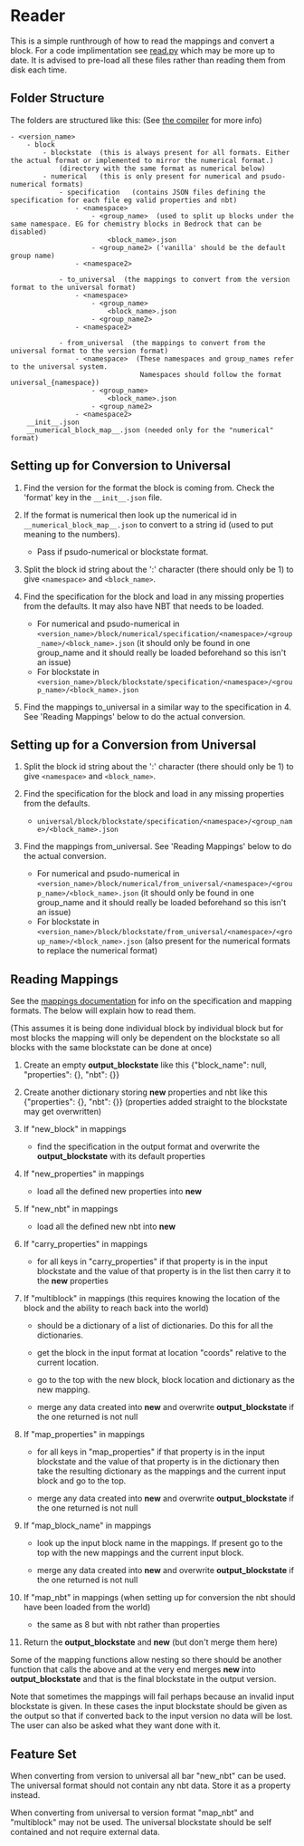 # Reader

This is a simple runthrough of how to read the mappings and convert a block. For a code implimentation see [read.py](read.py) which may be more up to date. It is advised to pre-load all these files rather than reading them from disk each time.


## Folder Structure
The folders are structured like this: (See [the compiler](/compiler) for more info)

~~~~
- <version_name>
    - block
        - blockstate  (this is always present for all formats. Either the actual format or implemented to mirror the numerical format.)
            (directory with the same format as numerical below)
        - numerical   (this is only present for numerical and psudo-numerical formats)
            - specification   (contains JSON files defining the specification for each file eg valid properties and nbt)
                - <namespace>
                    - <group_name>  (used to split up blocks under the same namespace. EG for chemistry blocks in Bedrock that can be disabled)
                        <block_name>.json
                    - <group_name2> ('vanilla' should be the default group name)
                - <namespace2>
                    
            - to_universal  (the mappings to convert from the version format to the universal format)
                - <namespace>
                    - <group_name>
                        <block_name>.json
                    - <group_name2>
                - <namespace2>
            
            - from_universal  (the mappings to convert from the universal format to the version format)
                - <namespace>  (These namespaces and group_names refer to the universal system.
                                Namespaces should follow the format universal_{namespace})
                    - <group_name>
                        <block_name>.json
                    - <group_name2>
                - <namespace2>
    __init__.json
    __numerical_block_map__.json (needed only for the "numerical" format)
~~~~

## Setting up for Conversion to Universal

1. Find the version for the format the block is coming from. Check the 'format' key in the `__init__.json` file.

2. If the format is numerical then look up the numerical id in `__numerical_block_map__.json` to convert to a string id (used to put meaning to the numbers).

    * Pass if psudo-numerical or blockstate format.
    
3. Split the block id string about the ':' character (there should only be 1) to give `<namespace>` and `<block_name>`.

4. Find the specification for the block and load in any missing properties from the defaults. It may also have NBT that needs to be loaded.
    * For numerical and psudo-numerical in `<version_name>/block/numerical/specification/<namespace>/<group_name>/<block_name>.json` (it should only be found in one group_name and it should really be loaded beforehand so this isn't an issue)
    * For blockstate in `<version_name>/block/blockstate/specification/<namespace>/<group_name>/<block_name>.json`
    
5. Find the mappings to_universal in a similar way to the specification in 4. See 'Reading Mappings' below to do the actual conversion.


## Setting up for a Conversion from Universal

1. Split the block id string about the ':' character (there should only be 1) to give `<namespace>` and `<block_name>`.

2. Find the specification for the block and load in any missing properties from the defaults.
    * `universal/block/blockstate/specification/<namespace>/<group_name>/<block_name>.json`

3. Find the mappings from_universal. See 'Reading Mappings' below to do the actual conversion.
    * For numerical and psudo-numerical in `<version_name>/block/numerical/from_universal/<namespace>/<group_name>/<block_name>.json` (it should only be found in one group_name and it should really be loaded beforehand so this isn't an issue)
    * For blockstate in `<version_name>/block/blockstate/from_universal/<namespace>/<group_name>/<block_name>.json` (also present for the numerical formats to replace the numerical format)


## Reading Mappings

See the [mappings documentation](/mappings_documentation.md) for info on the specification and mapping formats. The below will explain how to read them.

(This assumes it is being done individual block by individual block but for most blocks the mapping will only be dependent on the blockstate so all blocks with the same blockstate can be done at once)

1. Create an empty __output_blockstate__ like this {"block_name": null, "properties": {}, "nbt": {}}

2. Create another dictionary storing __new__ properties and nbt like this {"properties": {}, "nbt": {}}   (properties added straight to the blockstate may get overwritten)

3. If "new_block" in mappings

    * find the specification in the output format and overwrite the __output_blockstate__ with its default properties
    
4. If "new_properties" in mappings

    * load all the defined new properties into __new__
    
5. If "new_nbt" in mappings

    * load all the defined new nbt into __new__
    
6. If "carry_properties" in mappings

    * for all keys in "carry_properties" if that property is in the input blockstate and the value of that property is in the list then carry it to the __new__ properties

7. If "multiblock" in mappings (this requires knowing the location of the block and the ability to reach back into the world)

    * should be a dictionary of a list of dictionaries. Do this for all the dictionaries.

    * get the block in the input format at location "coords" relative to the current location.
    
    * go to the top with the new block, block location and dictionary as the new mapping.
    
    * merge any data created into __new__ and overwrite __output_blockstate__ if the one returned is not null
    
8. If "map_properties" in mappings

    * for all keys in "map_properties" if that property is in the input blockstate and the value of that property is in the dictionary then take the resulting dictionary as the mappings and the current input block and go to the top.
    
    * merge any data created into __new__ and overwrite __output_blockstate__ if the one returned is not null
    
9. If "map_block_name" in mappings

    * look up the input block name in the mappings. If present go to the top with the new mappings and the current input block.
   
    * merge any data created into __new__ and overwrite __output_blockstate__ if the one returned is not null
    
10. If "map_nbt" in mappings (when setting up for conversion the nbt should have been loaded from the world)

    * the same as 8 but with nbt rather than properties
    
11. Return the __output_blockstate__ and __new__ (but don't merge them here)

Some of the mapping functions allow nesting so there should be another function that calls the above and at the very end merges __new__ into __output_blockstate__ and that is the final blockstate in the output version.

Note that sometimes the mappings will fail perhaps because an invalid input blockstate is given. In these cases the input blockstate should be given as the output so that if converted back to the input version no data will be lost. The user can also be asked what they want done with it.
    
## Feature Set

When converting from version to universal all bar "new_nbt" can be used. The universal format should not contain any nbt data. Store it as a property instead.

When converting from universal to version format "map_nbt" and "multiblock" may not be used. The universal blockstate should be self contained and not require external data.



